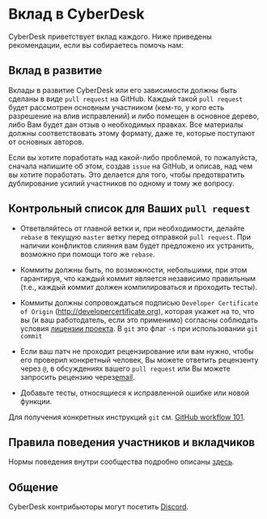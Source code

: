 # Вклад в CyberDesk

CyberDesk приветствует вклад каждого. 
Ниже приведены рекомендации, если вы собираетесь помочь нам:

## Вклад в развитие

Вклады в развитие CyberDesk или его зависимости должны быть сделаны в виде `pull request` на GitHub.
Каждый такой `pull request` будет рассмотрен основным участником (кем-то, у кого есть разрешение
на влив исправлений) и либо помещен в основное дерево, либо Вам будет дан отзыв о необходимых правках.
Все материалы должны соответствовать этому формату, даже те, которые поступают от основных авторов.

Если вы хотите поработать над какой-либо проблемой, то пожалуйста, сначала напишите об этом,
создав `issue` на GitHub, и описав, над чем вы хотите поработать. Это делается для того, 
чтобы предотвратить дублирование усилий участников по одному и тому же вопросу.

## Контрольный список для Ваших `pull request`

- Ответвляйтесь от главной ветки и, при необходимости, делайте `rebase` в текущую `master`
  ветку перед отправкой `pull request`. При наличии конфликтов слияния вам будет
  предложено их устранить, возможно при помощи того же `rebase`.

- Коммиты должны быть, по возможности, небольшими, при этом гарантируя, что каждый
  коммит является независимо правильным (т.е., каждый коммит должен компилироваться и проходить тесты).

- Коммиты должны сопровождаться подписью `Developer Certificate of Origin`
  (http://developercertificate.org), которая укажет на то, что вы (и ваш работодатель,
  если это применимо) согласны соблюдать условия [лицензии проекта](../LICENCE).
  В `git` это флаг `-s` при использовании `git commit`

- Если ваш патч не проходит рецензирование или вам нужно, 
  чтобы его проверил конкретный человек, Вы можете ответить рецензенту через `@`,
  в обсуждениях вашего `pull request` или Вы можете запросить рецензию через[email](mailto:info@rustdesk.com).

- Добавьте тесты, относящиеся к исправленной ошибке или новой функции.

Для получения конкретных инструкций `git` см. [GitHub workflow 101](https://github.com/servo/servo/wiki/Github-workflow).

## Правила поведения участников и вкладчиков

Нормы поведения внутри сообщества подробно описаны [здесь](CODE_OF_CONDUCT-RU.md).

## Общение

CyberDesk контрибьюторы могут посетить [Discord](https://discord.gg/nDceKgxnkV).
